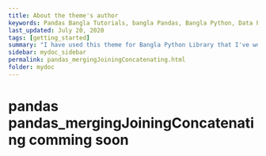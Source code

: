 ```yaml
---
title: About the theme's author
keywords: Pandas Bangla Tutorials, bangla Pandas, Bangla Python, Data Preprocessing Bangla, Monad wizard
last_updated: July 20, 2020
tags: [getting_started]
summary: "I have used this theme for Bangla Python Library that I've worked on as a professional technical writer."
sidebar: mydoc_sidebar
permalink: pandas_mergingJoiningConcatenating.html
folder: mydoc
---
```


# pandas pandas_mergingJoiningConcatenating comming soon











